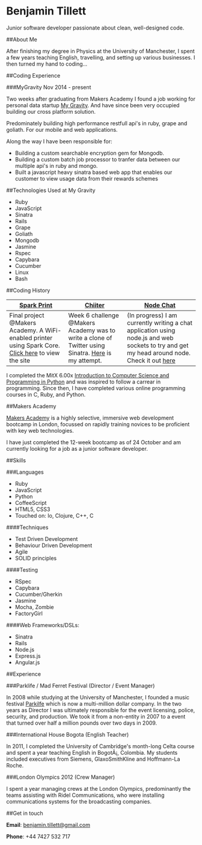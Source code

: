 Benjamin Tillett
================

Junior software developer passionate about clean, well-designed code.

##About Me


After finishing my degree in Physics at the University of Manchester, I spent a few years teaching English, travelling, and setting up various businesses. I then turned my hand to coding...

##Coding Experience

###MyGravity Nov 2014 - present

Two weeks after graduating from Makers Academy I found a job working for personal data 
startup [My Gravity](https://mygravity.co/). And have since been very occupied building our cross platform solution. 

Predominately building high performance restfull api's in ruby, grape and goliath. For our mobile and web applications. 

Along the way I have been responsible for:
* Building a custom searchable encryption gem for Mongodb.
* Building a custom batch job processor to tranfer data between our multiple api's in ruby and mongo. 
* Built a javascript heavy sinatra based web app that enables our customer to view usage data from their rewards schemes  


##Technologies Used at My Gravity

* Ruby 
* JavaScript 
* Sinatra
* Rails 
* Grape
* Goliath
* Mongodb 
* Jasmine
* Rspec
* Capybara
* Cucumber
* Linux
* Bash

##Coding History 


| [Spark Print](https://github.com/MakersSpark/Maker-Spark-Server) | [Chiiter](https://github.com/benjamintillett/chitter) | [Node Chat](https://github.com/benjamintillett/node_chat) |
|-----------------|--------- |---------- |
| Final project @Makers Academy. A WiFi-enabled printer using Spark Core. [Click here](http://spark-print-staging.herokuapp.com/) to view the site | Week 6 challenge @Makers Academy was to write a clone of Twitter using Sinatra. [Here](https://benschitter.herokuapp.com/) is my attempt.| (In progress) I am currently writing a chat application using node.js and web sockets to try and get my head around node. Check it out [here](https://cryptic-retreat-7314.herokuapp.com/)

I completed the MitX 6.00x [Introduction to Computer Science and Programming in Python]( 
https://www.edx.org/course/mitx/mitx-6-00-1x-introduction-computer-2841#.VFIWUFOsWwE) and was inspired to follow a carrear in programming. Since then, I have completed various online programming courses in C, Ruby, and Python. 

##Makers Academy

[Makers Academy](http://www.makersacademy.com/) is a highly selective, immersive web development bootcamp in London, focussed on rapidly training novices to be proficient with key web technologies.

I have just completed the 12-week bootcamp as of 24 October and am currently looking for a job as a junior software developer.   


##Skills


###Languages

* Ruby 
* JavaScript
* Python
* CoffeeScript
* HTML5, CSS3
* Touched on: Io, Clojure, C++, C 

####Techniques

* Test Driven Development
* Behaviour Driven Development
* Agile
* SOLID principles 

####Testing

* RSpec
* Capybara 
* Cucumber/Gherkin
* Jasmine 
* Mocha, Zombie
* FactoryGirl

####Web Frameworks/DSLs:

* Sinatra
* Rails 
* Node.js
* Express.js
* Angular.js


##Experience 


###Parklife / Mad Ferret Festival (Director / Event Manager)

In 2008 while studying at the University of Manchester, I founded a music festival [Parkilfe](http://www.parklife.uk.com/index.php) which is now  a multi-million dollar company. In the two years as Director I was ultimately responsible for the event licensing, police, security, and production. We took it from a non-entity in 2007 to a event that turned over half a million pounds over two days in 2009.  


###International House Bogota (English Teacher)

In 2011, I completed the University of Cambridge's month-long Celta course and spent a year teaching English in BogotÃ¡, Colombia. My students included executives from Siemens, GlaxoSmithKline and Hoffmann-La Roche.


###London Olympics 2012 (Crew Manager)

I spent a year managing crews at the London Olympics, predominantly the teams assisting with Ridel Communications, who were installing communications systems for the broadcasting companies.


##Get in touch


**Email**: [benjamin.tillett@gmail.com](mailto:benjamin.tillett@gmail.com)

**Phone**: +44 7427 532 717